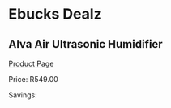 
# Ebucks Dealz
## Alva Air Ultrasonic Humidifier
[Product Page](https://www.ebucks.com/web/shop/productSelected.do?prodId=1095859151&catId=714962196)

Price: R549.00

Savings: 


	